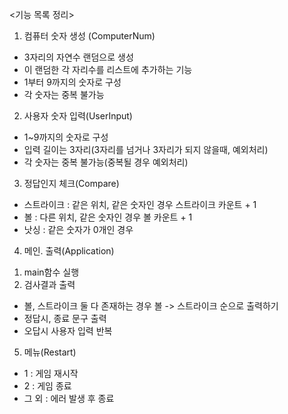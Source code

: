 <기능 목록 정리>

1. 컴퓨터 숫자 생성 (ComputerNum)
- 3자리의 자연수 랜덤으로 생성             
- 이 랜덤한 각 자리수를 리스트에 추가하는 기능
- 1부터 9까지의 숫자로 구성
- 각 숫자는 중복 불가능

2. 사용자 숫자 입력(UserInput)
- 1~9까지의 숫자로 구성
- 입력 길이는 3자리(3자리를 넘거나 3자리가 되지 않을때, 예외처리)
- 각 숫자는 중복 불가능(중복될 경우 예외처리)

3. 정답인지 체크(Compare)
- 스트라이크 : 같은 위치, 같은 숫자인 경우 스트라이크 카운트 + 1
- 볼 : 다른 위치, 같은 숫자인 경우 볼 카운트 + 1
- 낫싱 : 같은 숫자가 0개인 경우

4. 메인. 출력(Application)
1) main함수 실행
2) 검사결과 출력 
- 볼, 스트라이크 둘 다 존재하는 경우 볼 -> 스트라이크 순으로 출력하기
- 정답시, 종료 문구 출력
- 오답시 사용자 입력 반복

5. 메뉴(Restart)
- 1 : 게임 재시작
- 2 : 게임 종료
- 그 외 : 에러 발생 후 종료





